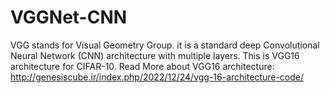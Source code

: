 # VGGNet-CNN
VGG stands for Visual Geometry Group. it is a standard deep Convolutional Neural Network (CNN) architecture with multiple layers.
This is VGG16 architecture for CIFAR-10.
Read More about VGG16 architecture: http://genesiscube.ir/index.php/2022/12/24/vgg-16-architecture-code/
